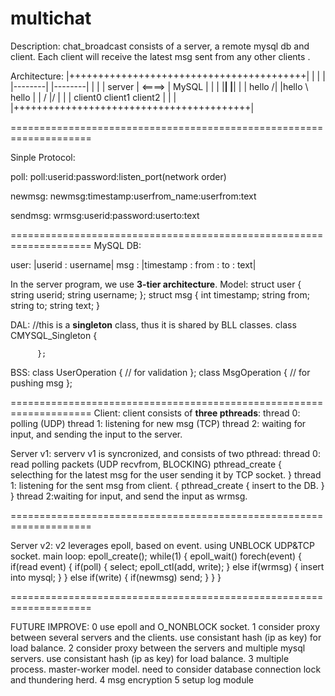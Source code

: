 # multichat

Description:
chat_broadcast consists of a server, a remote mysql db and client. 
Each client will receive the latest msg sent from any other clients .

Architecture:
|+++++++++++++++++++++++++++++++++++++++++|
|                                         |
|         |--------|         |--------|   |
|         | server | <====>  |  MySQL |   |
|         |________|         |________|   |
| hello /|     |hello \   hello           |
|     /       \|/       \|                |
| client0    client1    client2           |
|                                         |
|+++++++++++++++++++++++++++++++++++++++++|


====================================================================

Sinple Protocol:

poll:
        poll:userid:password:listen_port(network order)

newmsg:
        newmsg:timestamp:userfrom_name:userfrom:text

sendmsg:
        wrmsg:userid:password:userto:text


====================================================================
MySQL DB:

user: |userid : username|
msg : |timestamp : from : to : text|

In the server program, we use <b>3-tier architecture</b>. 
Model:
          struct user
          {
                    string userid;
                    string username;
          };
          struct msg
          {
                    int timestamp;
                    string from;
                    string to;
                    string text;
          }

DAL:
	  //this is a <b>singleton</b> class, thus it is shared by BLL classes.
          class CMYSQL_Singleton
          {
                    
          };

BSS:
          class UserOperation
          {
                    // for validation
          };
          class MsgOperation
          {
                    // for pushing msg
          };

====================================================================
Client: client consists of <b>three pthreads</b>: 
thread 0: polling (UDP)
thread 1: listening for new msg (TCP)
thread 2: waiting for input, and sending the input to the server.

Server v1: serverv v1 is syncronized, and consists of two pthread:
thread 0: read polling packets (UDP recvfrom, BLOCKING)
          pthread_create
          {
            selecthing for the latest msg for the user
            sending it by TCP socket.
          }
thread 1: listening for the sent msg from client.
          {
            pthread_create
            {
              insert to the DB.
            }
          }
thread 2:waiting for input, and send the input as wrmsg.
	 
          
====================================================================

Server v2: v2 leverages epoll, based on event. using UNBLOCK UDP&TCP socket. 
main loop: 
	  epoll_create();
	  while(1)
	  {
	  	epoll_wait()
	  	forech(event)
	  	{
	  		if(read event)
	  		{
	  			if(poll) 
	  			{
	  				select;
	  				epoll_ctl(add, write);
	  			}
	  			else if(wrmsg)
	  			{
	  				insert into mysql;
	  			}
	  		}
	  		else if(write)
	  		{
	  			if(newmsg) send;
	  		}
	  	}
	  }

====================================================================

FUTURE IMPROVE:
0  use epoll and O_NONBLOCK socket. 
1  consider proxy between several servers and the clients. use consistant hash (ip as key) for load balance. 
2  consider proxy between the servers and multiple mysql servers. use consistant hash (ip as key) for load balance. 
3  multiple process. master-worker model. need to consider database connection lock and thundering herd.
4  msg encryption
5  setup log module

